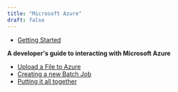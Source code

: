 ```yaml
---
title: "Microsoft Azure"
draft: false
---
```


* [Getting Started](/usage/cloud/azure/gettingstarted)

**A developer's guide to interacting with Microsoft Azure**

* [Upload a File to Azure](/usage/cloud/azure/uploadafile)
* [Creating a new Batch Job](/usage/cloud/azure/submitajob)
* [Putting it all together](/usage/cloud/azure/puttingitalltogether)
